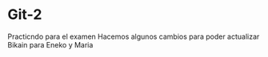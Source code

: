 # Git-2
Practicndo para el examen
Hacemos algunos cambios para poder actualizar
Bikain para Eneko y Maria
